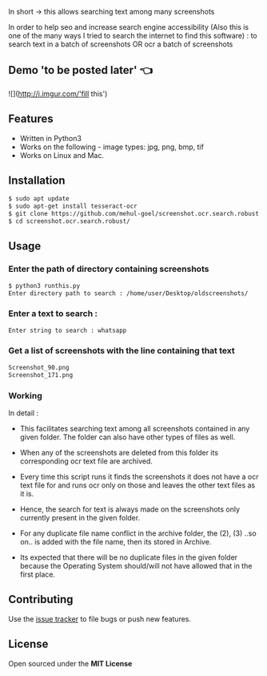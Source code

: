 In short -> this allows searching text among many screenshots   

In order to help seo and increase search engine accessibility (Also this is one of the many ways I tried to search the internet to find this software) : to search text in a batch of screenshots OR ocr a batch of screenshots



## Demo  'to be posted later' :point_left:
![](http://i.imgur.com/'fill this')

## Features

- Written in Python3
- Works on the following - image types: jpg, png, bmp, tif
- Works on Linux and Mac.

## Installation

```bash
$ sudo apt update 
$ sudo apt-get install tesseract-ocr
$ git clone https://github.com/mehul-goel/screenshot.ocr.search.robust
$ cd screenshot.ocr.search.robust/
```

## Usage

### Enter the path of directory containing screenshots

```bash
$ python3 runthis.py
Enter directory path to search : /home/user/Desktop/oldscreenshots/
```

### Enter a text to search :

```bash
Enter string to search : whatsapp
```

### Get a list of screenshots with the line containing that text

```bash
Screenshot_90.png 
Screenshot_171.png 
```

### Working

In detail : 
- This facilitates searching text among all screenshots contained in any given folder. The folder can also have other types of files as well. 

- When any of the screenshots are deleted from this folder its corresponding ocr text file are archived.

- Every time this script runs it finds the screenshots it does not have a ocr text file for and runs ocr only on those and leaves the other text files as it is.

- Hence, the search for text is always made on the screenshots only currently present in the given folder.

- For any duplicate file name conflict in the archive folder, the (2), (3) ..so on.. is added with the file name, then its stored in Archive.

- Its expected that there will be no duplicate files in the given folder because the Operating System should/will not have allowed that in the first place.

## Contributing

Use the [issue tracker](https://github.com/mehul-goel/screenshot.ocr.search.robust) to file bugs or push new features.

## License

Open sourced under the **MIT License**
